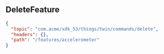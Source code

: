 ## DeleteFeature

```json
{
  "topic": "com.acme/xdk_53/things/twin/commands/delete",
  "headers": {},
  "path": "/features/accelerometer"
}
```

